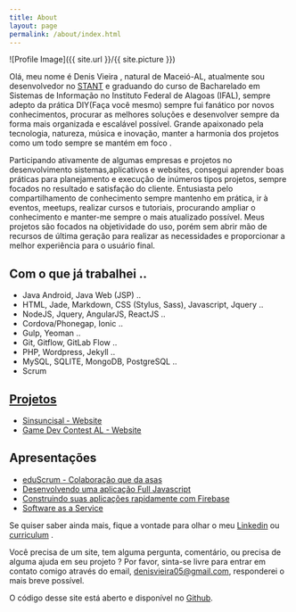 ```yaml
---
title: About
layout: page
permalink: /about/index.html
---
```

![Profile Image]({{ site.url }}/{{ site.picture }})

<p>Olá, meu nome é Denis Vieira , natural de Maceió-AL, atualmente sou desenvolvedor no <a href="http://www.stant.com.br/" target="_blank">STANT</a> e graduando do curso de Bacharelado em Sistemas de Informação no Instituto Federal de Alagoas (IFAL), sempre adepto da prática DIY(Faça você mesmo) sempre fui fanático por novos conhecimentos, procurar as melhores soluções e desenvolver sempre da forma mais organizada e escalável possível. Grande apaixonado pela tecnologia, natureza, música e inovação, manter a harmonia dos projetos como um todo sempre se mantém em foco .</p>

<p>Participando ativamente de algumas empresas e projetos no desenvolvimento sistemas,aplicativos e websites, consegui aprender boas práticas para planejamento e execução de inúmeros tipos projetos, sempre focados no resultado e satisfação do cliente. Entusiasta pelo compartilhamento de conhecimento sempre mantenho em prática, ir à eventos, meetups, realizar cursos e tutoriais, procurando ampliar o conhecimento e manter-me sempre o mais atualizado possível. Meus projetos são focados na objetividade do uso, porém sem abrir mão de recursos de última geração para realizar as necessidades e proporcionar a melhor experiência para o usuário final.</p>

<h2>Com o que já trabalhei ..</h2>

<ul class="skill-list">
	<li>Java Android, Java Web (JSP) ..</li>
	<li>HTML, Jade, Markdown, CSS (Stylus, Sass), Javascript, Jquery ..</li>
	<li>NodeJS, Jquery, AngularJS, ReactJS ..</li>
	<li>Cordova/Phonegap, Ionic ..</li>
	<li>Gulp, Yeoman ..</li>
	<li>Git, Gitflow, GitLab Flow ..</li>
	<li>PHP, Wordpress, Jekyll ..</li>
	<li>MySQL, SQLITE, MongoDB, PostgreSQL ..</li>
	<li>Scrum</li>
</ul>

<h2><a href="http://denisvieira.js.org/projects/">Projetos</a></h2>

<ul>
	<li><a href="http://denisvieira.js.org/sinsuncisal-website/">Sinsuncisal - Website</a></li>
	<li><a href="http://denisvieira.js.org/gamedevcontestal-website/">Game Dev Contest AL - Website</a></li>
</ul>

<h2>Apresentações</h2>

<ul>
	<li><a href="http://www.slideshare.net/fromdenisvieira/eduscrum-colaborao-que-da-asas" target="_blank">eduScrum - Colaboração que da asas</a></li>
	<li><a href="http://www.slideshare.net/fromdenisvieira/desenvolvendo-uma-aplicao-full-javascript-55526899" target="_blank">Desenvolvendo uma aplicação Full Javascript</a></li>
	<li><a href="http://www.slideshare.net/fromdenisvieira/construindo-suas-aplicacoes-rapidamente-com-firebase" target="_blank">Construindo suas aplicações rapidamente com Firebase</a></li>
	<li><a href="http://www.slideshare.net/fromdenisvieira/software-as-a-service-55527047" target="_blank">Software as a Service</a></li>
</ul>

Se quiser saber ainda mais, fique a vontade para olhar o meu <a href="https://br.linkedin.com/in/fromdenisvieira" target="_blank">Linkedin</a> ou <a href="http://denisvieira.js.org/assets/cv_DENIS_VIEIRA_RUFINO.pdf" target="_blank">curriculum</a> .

Você precisa de um site, tem alguma pergunta, comentário, ou precisa de alguma ajuda em seu projeto ? Por favor, sinta-se livre para entrar em contato comigo através do email, <a href="mailto:denisvieira05@gmail.com" target="_blank">denisvieira05@gmail.com</a>, responderei o mais breve possível.

O código desse site está aberto e disponível no <a href="https://github.com/fromdenisvieira/fromdenisvieira.github.io" target="_blank">Github</a>.
